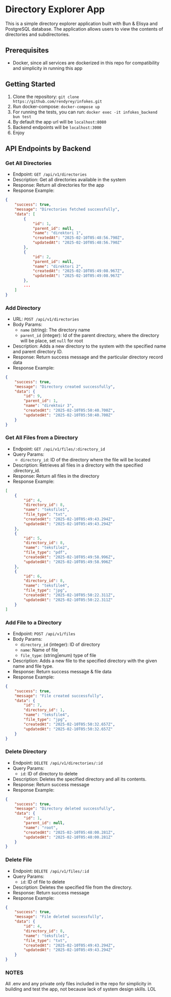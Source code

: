 # Directory Explorer App

This is a simple directory explorer application built with Bun & Elisya and PostgreSQL database. 
The application allows users to view the contents of directories and subdirectories.

## Prerequisites
- Docker, since all services are dockerized in this repo for compatibility and simplicity in running this app

## Getting Started

1. Clone the repository: `git clone https://github.com/rendyrey/infokes.git`
2. Run docker-compose: `docker-compose up`
3. For running the tests, you can run: `docker exec -it infokes_backend bun test`
4. By default the app url will be `localhost:8080`
5. Backend endpoints will be `localhost:3000`
6. Enjoy

## API Endpoints by Backend

### Get All Directories

- Endpoint: `GET /api/v1/directories`
- Description: Get all directories available in the system
- Response: Return all directories for the app
- Response Example:
```json
{
    "success": true,
    "message": "Directories fetched successfully",
    "data": [
        {
            "id": 1,
            "parent_id": null,
            "name": "direktori 1",
            "createdAt": "2025-02-10T05:48:56.790Z",
            "updatedAt": "2025-02-10T05:48:56.790Z"
        },
        {
            "id": 2,
            "parent_id": null,
            "name": "direktori 2",
            "createdAt": "2025-02-10T05:49:08.967Z",
            "updatedAt": "2025-02-10T05:49:08.967Z"
        },
        ...
    ]
}
```

### Add Directory

- URL: `POST /api/v1/directories`
- Body Params:
  - `name` (string): The directory name
  - `parent_id` (integer): Id of the parent directory, where the directory will be place, set `null` for root
- Description: Adds a new directory to the system with the specified name and parent directory ID.
- Response: Return success message and the particular directory record data
- Response Example:
```json
{
    "success": true,
    "message": "Directory created successfully",
    "data": {
        "id": 9,
        "parent_id": 1,
        "name": "direktoir 3",
        "createdAt": "2025-02-10T05:50:40.700Z",
        "updatedAt": "2025-02-10T05:50:40.700Z"
    }
}
```

### Get All Files from a Directory

- Endpoint: `GET /api/v1/files/:directory_id`
- Query Params:
  - `directory_id`: ID of the directory where the file will be located
- Description: Retrieves all files in a directory with the specified :directory_id.
- Response: Return all files in the directory
- Response Example:
```json
[
    {
        "id": 4,
        "directory_id": 8,
        "name": "teksfile1",
        "file_type": "txt",
        "createdAt": "2025-02-10T05:49:43.294Z",
        "updatedAt": "2025-02-10T05:49:43.294Z"
    },
    {
        "id": 5,
        "directory_id": 8,
        "name": "teksfile2",
        "file_type": "pdf",
        "createdAt": "2025-02-10T05:49:58.996Z",
        "updatedAt": "2025-02-10T05:49:58.996Z"
    },
    {
        "id": 6,
        "directory_id": 8,
        "name": "teksfile4",
        "file_type": "jpg",
        "createdAt": "2025-02-10T05:50:22.311Z",
        "updatedAt": "2025-02-10T05:50:22.311Z"
    }
]
```

### Add File to a Directory
- Endpoint: `POST /api/v1/files`
- Body Params:
  - `directory_id` (integer): ID of directory
  - `name`: Name of file
  - `file_type`: (string|enum) type of file
- Description: Adds a new file to the specified directory with the given name and file type.
- Response: Return success message & file data
- Response Example:
```json
{
    "success": true,
    "message": "File created successfully",
    "data": {
        "id": 7,
        "directory_id": 1,
        "name": "teksfile4",
        "file_type": "jpg",
        "createdAt": "2025-02-10T05:50:32.657Z",
        "updatedAt": "2025-02-10T05:50:32.657Z"
    }
}
```

### Delete Directory
- Endpoint: `DELETE /api/v1/directories/:id`
- Query Params:
  - `id`: ID of directory to delete
- Description: Deletes the specified directory and all its contents.
- Response: Return success message
- Response Example:
```json
{
    "success": true,
    "message": "Directory deleted successfully",
    "data": {
        "id": 1,
        "parent_id": null,
        "name": "root",
        "createdAt": "2025-02-10T05:48:00.281Z",
        "updatedAt": "2025-02-10T05:48:00.281Z"
    }
}
```

### Delete File
- Endpoint: `DELETE /api/v1/files/:id`
- Query Params:
  - `id`: ID of file to delete
- Description: Deletes the specified file from the directory.
- Response: Return success message
- Response Example:
```json
{
    "success": true,
    "message": "File deleted successfully",
    "data": {
        "id": 4,
        "directory_id": 8,
        "name": "teksfile1",
        "file_type": "txt",
        "createdAt": "2025-02-10T05:49:43.294Z",
        "updatedAt": "2025-02-10T05:49:43.294Z"
    }
}
```

### NOTES
All .env and any private only files included in the repo for simplicity in building and test the app, not because lack of system design skills. LOL
